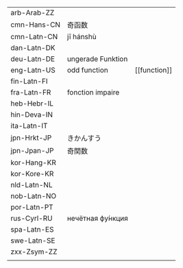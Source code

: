 | | | |
|-|-|-|
| arb-Arab-ZZ |  |  |
| cmn-Hans-CN | 奇函数 |  |
| cmn-Latn-CN | jī hánshù |  |
| dan-Latn-DK |  |  |
| deu-Latn-DE | ungerade Funktion |  |
| eng-Latn-US | odd function | [[function]] |
| fin-Latn-FI |  |  |
| fra-Latn-FR | fonction impaire |  |
| heb-Hebr-IL |  |  |
| hin-Deva-IN |  |  |
| ita-Latn-IT |  |  |
| jpn-Hrkt-JP | きかんすう |  |
| jpn-Jpan-JP | 奇関数 |  |
| kor-Hang-KR |  |  |
| kor-Kore-KR |  |  |
| nld-Latn-NL |  |  |
| nob-Latn-NO |  |  |
| por-Latn-PT |  |  |
| rus-Cyrl-RU | нечётная фу́нкция |  |
| spa-Latn-ES |  |  |
| swe-Latn-SE |  |  |
| zxx-Zsym-ZZ |  |  |
|  |  |  |
